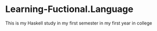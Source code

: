 # Learning-Fuctional.Language
This is my  Haskell study in my first semester in my first year in college  

